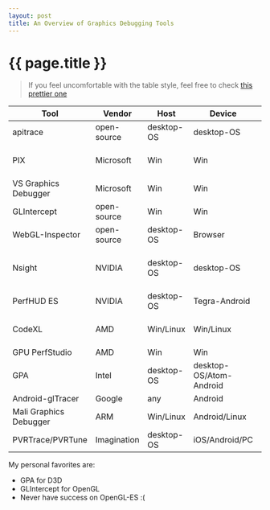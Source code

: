 ```yaml
---
layout: post
title: An Overview of Graphics Debugging Tools
---
```


{{ page.title }}
================

> If you feel uncomfortable with the table style, feel free to check [this prettier one](https://github.com/vinjn/vinjn.github.io/blob/master/_posts/2013-07-07-graphics-debugging-tools-overview.md)

Tool | Vendor | Host     | Device      | D3D   | OpenGL    | Comment  
---  | ---   | ---  |  ---  | ---  |   ---     | ---     
apitrace | open-source | desktop-OS  | desktop-OS| 8~11  | OpenGL/ES | [link](http://apitrace.github.io/)
PIX  | Microsoft | Win | Win     | 9~11  |          | DX SDK, replaced by VS Graphics Debugger
VS Graphics Debugger|Microsoft|Win| Win| 9~11.1 | | Bundled with VS 2012 pro, [link](http://msdn.microsoft.com/en-us/library/hh315751.aspx)
GLIntercept| open-source | Win | Win |     | OpenGL    | [link](https://code.google.com/p/glintercept/)
WebGL-Inspector| open-source | desktop-OS| Browser |   | WebGL     | [link](http://benvanik.github.io/WebGL-Inspector)
Nsight | NVIDIA | desktop-OS| desktop-OS | 9~11| OpenGL    | Also supprots OpenCL/CUDA/C++ AMP, Needs Visual Studio / Eclipse, [link](http://www.nvidia.com/object/nsight.html)
PerfHUD ES| NVIDIA | desktop-OS | Tegra-Android |  | ES | [link](https://developer.nvidia.com/nvidia-perfhud-es )
CodeXL|AMD|Win/Linux| Win/Linux |  | OpenGL    | formly gDEBugger, also supports OpenCL,   [link](http://developer.amd.com/tools-and-sdks/heterogeneous-computing/codexl/)
GPU PerfStudio|AMD |Win|Win|10~11 |OpenGL| [link](http://developer.amd.com/tools-and-sdks/graphics-development/gpu-perfstudio-2/)
GPA| Intel |desktop-OS | desktop-OS/Atom-Android |9~11| ES | [link](http://software.intel.com/en-us/vcsource/tools/intel-gpa)
Android-glTracer| Google| any | Android |  | ES      | [link](http://developer.android.com/tools/help/gltracer.html)
Mali Graphics Debugger|ARM|Win/Linux| Android/Linux | | ES | Also supports OpenCL, [link](http://malideveloper.arm.com/develop-for-mali/tools/mali-graphics-debugger/)
PVRTrace/PVRTune | Imagination| desktop-OS | iOS/Android/PC | | ES | [link](http://www.imgtec.com/powervr/insider/sdkdownloads/index.asp)

My personal favorites are:
* GPA for D3D
* GLIntercept for OpenGL
* Never have success on OpenGL-ES :(
